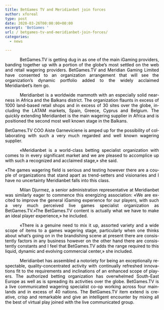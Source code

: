 ```yaml
---
title: BetGames TV and Meridianbet join forces
author: xforeal 
type: post
date: 2020-03-26T00:00:00+00:00
excerpt: 'BetGames '
url: / betgames-tv-and-meridianbet-join-forces/
categories:
  - news

---
```

<p style="text-indent: 36pt; text-align: justify;">
  <span lang="EN-US" style="color: black;">BetGames.TV is getting dug in as one of the main iGaming providers, banding together up with a portion of the globe&#8217;s most settled on the web and retail wagering providers. BetGames.TV and Meridian Gaming Limited have consented to an organization arrangement that will see the organization&#8217;s dynamic portfolio added to the widely acclaimed Meridianbet&#8217;s item go. </span>
</p>

<p style="text-indent: 36pt; text-align: justify;">
  <span lang="EN-US" style="color: black;">Meridianbet is a worldwide mammoth with an especially solid nearness in Africa and the Balkans district. The organization flaunts in excess of 1000 land-based retail shops and in excess of 30 sites over the globe, including the LATAM markets, Spain, Greece, Cyprus and Belgium. The quickly extending Meridianbet is the main wagering supplier in Africa and is positioned the second most well known stage in the Balkans. </span>
</p>

<p style="text-align: justify;">
  <span lang="EN-US" style="color: black;">BetGames.TV COO Aiste Garneviciene is amped up for the possibility of collaborating with such a very much regarded and well known wagering supplier. </span>
</p>

<p style="text-indent: 36pt; text-align: justify;">
  <span lang="EN-US" style="color: black;">&#171;Meridianbet is a world-class betting specialist organization with comes to in every significant market and we are pleased to accomplice up with such a recognized and acclaimed stage,&#187; she said. </span>
</p>

<p style="text-align: justify;">
  <span lang="EN-US" style="color: black;">&#171;The games wagering field is serious and testing however there are a couple of organizations that stand apart as trend-setters and visionaries and I have no uncertainty Meridianbet falls into this class. </span>
</p>

<p style="text-indent: 36pt; text-align: justify;">
  <span lang="EN-US" style="color: black;">Milan Djurmez, a senior administration representative at Meridianbet was similarly eager to commence this energizing association: &#171;We are excited to improve the general iGaming experience for our players, with such a very much perceived live games specialist organization as BetGames.TV.&#187;The BetGames.TV content is actually what we have to make an ideal player experience,&#187; he included. </span>
</p>

<p style="text-indent: 36pt; text-align: justify;">
  <span lang="EN-US" style="color: black;">&#171;There is a genuine need to mix it up, assorted variety and a wide scope of items to a games wagering stage, particularly when one thinks about what&#8217;s going on in the brandishing scene at present there are consistently factors in any business however on the other hand there are consistently constants and I feel that BetGames.TV adds the range required to this liquid, dynamic and evolving commercial center,&#187; she included. </span>
</p>

<p style="text-indent: 36pt; text-align: justify;">
  <span lang="EN-US" style="color: black;">Meridianbet has assembled a notoriety for being an exceptionally respectable, quality-concentrated activity with continually refreshed innovations fit to the requirements and inclinations of an enhanced scope of players. The authorized betting organization has overwhelmed South-East Europe as well as is spreading its activities over the globe. BetGames.TV is a live communicated wagering specialist co-op working across four mainlands and in excess of 40 nations. The BetGames.TV item extend is creative, crisp and remarkable and give an intelligent encounter by mixing all the best of virtual play joined with the live communicated group. </span>
</p>